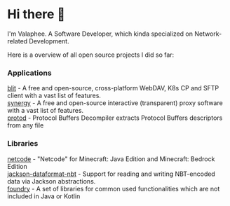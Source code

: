# Hi there 👋

I'm Valaphee. A Software Developer, which kinda specialized on Network-related Development.

Here is a overview of all open source projects I did so far:

### Applications
[blit](https://github.com/valaphee/blit) - A free and open-source, cross-platform WebDAV, K8s CP and SFTP client with a vast list of features.<br>
[synergy](https://github.com/valaphee/synergy) - A free and open-source interactive (transparent) proxy software with a vast list of features.<br>
[protod](https://github.com/valaphee/protod) - Protocol Buffers Decompiler extracts Protocol Buffers descriptors from any file

### Libraries
[netcode](https://github.com/valaphee/netcode) - "Netcode" for Minecraft: Java Edition and Minecraft: Bedrock Edition<br>
[jackson-dataformat-nbt](https://github.com/valaphee/jackson-dataformat-nbt) - Support for reading and writing NBT-encoded data via Jackson abstractions.<br>
[foundry](https://github.com/valaphee/foundry) - A set of libraries for common used functionalities which are not included in Java or Kotlin

